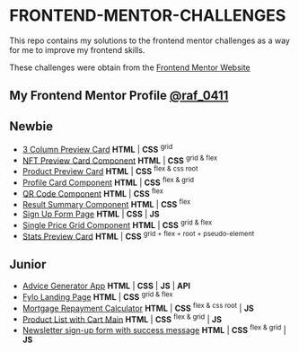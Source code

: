 # FRONTEND-MENTOR-CHALLENGES

This repo contains my solutions to the frontend mentor challenges as a way for me to improve my frontend skills.

These challenges were obtain from the [Frontend Mentor Website](https://www.frontendmentor.io)

My Frontend Mentor Profile [@raf_0411](https://www.frontendmentor.io/profile/raf0411)
---

## Newbie
* [3 Column Preview Card](https://raf0411.github.io/frontend-mentor-challenges/newbie/3-column-preview-card) **HTML** | **CSS** <sup>grid</sup>
* [NFT Preview Card Component](https://raf0411.github.io/frontend-mentor-challenges/newbie/nft-preview-card-component) **HTML** | **CSS** <sup>grid & flex</sup>
* [Product Preview Card](https://raf0411.github.io/frontend-mentor-challenges/newbie/product-preview-card) **HTML** | **CSS** <sup>flex & css root</sup>
* [Profile Card Component](https://raf0411.github.io/frontend-mentor-challenges/newbie/profile-card-component) **HTML** | **CSS** <sup>flex & grid</sup>
* [QR Code Component](https://raf0411.github.io/frontend-mentor-challenges/newbie/qr-code-component) **HTML** | **CSS** <sup>flex</sup>
* [Result Summary Component](https://raf0411.github.io/frontend-mentor-challenges/newbie/result-summary-component) **HTML** | **CSS** <sup>flex</sup>
* [Sign Up Form Page](https://raf0411.github.io/frontend-mentor-challenges/newbie/sign-up-form-page) **HTML** | **CSS** | **JS**
* [Single Price Grid Component](https://raf0411.github.io/frontend-mentor-challenges/newbie/single-price-grid-component) **HTML** | **CSS** <sup>grid & flex</sup>
* [Stats Preview Card](https://raf0411.github.io/frontend-mentor-challenges/newbie/stats-preview-card) **HTML** | **CSS** <sup>grid + flex + root + pseudo-element</sup>

## Junior
* [Advice Generator App](https://raf0411.github.io/frontend-mentor-challenges/junior/advice-generator-app) **HTML** | **CSS** | **JS** | **API**
* [Fylo Landing Page](https://raf0411.github.io/frontend-mentor-challenges/junior/fylo-landing-page) **HTML** | **CSS** <sup>grid & flex</sup>
* [Mortgage Repayment Calculator](https://raf0411.github.io/frontend-mentor-challenges/junior/mortgage-repayment-calculator) **HTML** | **CSS** <sup>flex & css root</sup> | **JS**
* [Product List with Cart Main](https://raf0411.github.io/frontend-mentor-challenges/junior/product-list-with-cart-main) **HTML** | **CSS** <sup>flex & grid</sup> | **JS**
* [Newsletter sign-up form with success message](https://raf0411.github.io/frontend-mentor-challenges/junior/newsletter-sign-up-form) **HTML** | **CSS** <sup>flex & grid</sup> | **JS**
